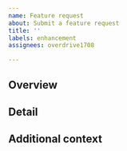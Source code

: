```yaml
---
name: Feature request
about: Submit a feature request
title: ''
labels: enhancement
assignees: overdrive1708

---
```


## Overview

## Detail

## Additional context
